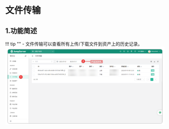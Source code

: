 # 文件传输
## 1.功能简述
!!! tip "" 
    - 文件传输可以查看所有上传/下载文件到资产上的历史记录。
![file_transfer_01](../../../../img/v4_file_transfer_01.png)
